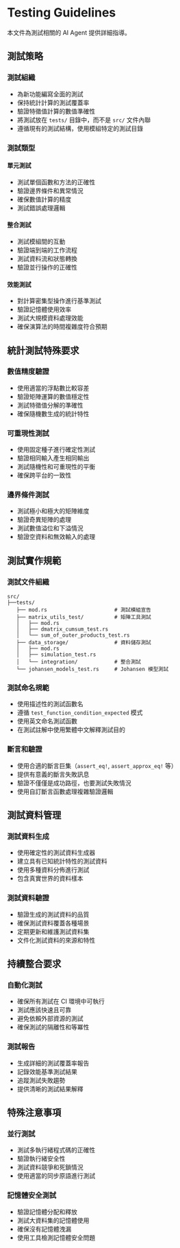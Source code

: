 # Testing Guidelines

本文件為測試相關的 AI Agent 提供詳細指導。

## 測試策略

### 測試組織

- 為新功能編寫全面的測試
- 保持統計計算的測試覆蓋率
- 驗證特徵值計算的數值準確性
- 將測試放在 `tests/` 目錄中，而不是 `src/` 文件內聯
- 遵循現有的測試結構，使用模組特定的測試目錄

### 測試類型

#### 單元測試

- 測試單個函數和方法的正確性
- 驗證邊界條件和異常情況
- 確保數值計算的精度
- 測試錯誤處理邏輯

#### 整合測試

- 測試模組間的互動
- 驗證端到端的工作流程
- 測試資料流和狀態轉換
- 驗證並行操作的正確性

#### 效能測試

- 對計算密集型操作進行基準測試
- 驗證記憶體使用效率
- 測試大規模資料處理效能
- 確保演算法的時間複雜度符合預期

## 統計測試特殊要求

### 數值精度驗證

- 使用適當的浮點數比較容差
- 驗證矩陣運算的數值穩定性
- 測試特徵值分解的準確性
- 確保隨機數生成的統計特性

### 可重現性測試

- 使用固定種子進行確定性測試
- 驗證相同輸入產生相同輸出
- 測試隨機性和可重現性的平衡
- 確保跨平台的一致性

### 邊界條件測試

- 測試極小和極大的矩陣維度
- 驗證奇異矩陣的處理
- 測試數值溢位和下溢情況
- 驗證空資料和無效輸入的處理

## 測試實作規範

### 測試文件組織

```text
src/
├──tests/
   ├── mod.rs                      # 測試模組宣告
   ├── matrix_utils_test/          # 矩陣工具測試
   │   ├── mod.rs
   │   ├── dmatrix_cumsum_test.rs
   │   └── sum_of_outer_products_test.rs
   ├── data_storage/               # 資料儲存測試
   │   ├── mod.rs
   │   ├── simulation_test.rs
   │   └── integration/            # 整合測試
   └── johansen_models_test.rs     # Johansen 模型測試
```

### 測試命名規範

- 使用描述性的測試函數名
- 遵循 `test_function_condition_expected` 模式
- 使用英文命名測試函數
- 在測試註解中使用繁體中文解釋測試目的

### 斷言和驗證

- 使用合適的斷言巨集（`assert_eq!`, `assert_approx_eq!` 等）
- 提供有意義的斷言失敗訊息
- 驗證不僅僅是成功路徑，也要測試失敗情況
- 使用自訂斷言函數處理複雜驗證邏輯

## 測試資料管理

### 測試資料生成

- 使用確定性的測試資料生成器
- 建立具有已知統計特性的測試資料
- 使用多種資料分佈進行測試
- 包含真實世界的資料樣本

### 測試資料驗證

- 驗證生成的測試資料的品質
- 確保測試資料覆蓋各種場景
- 定期更新和維護測試資料集
- 文件化測試資料的來源和特性

## 持續整合要求

### 自動化測試

- 確保所有測試在 CI 環境中可執行
- 測試應該快速且可靠
- 避免依賴外部資源的測試
- 確保測試的隔離性和等冪性

### 測試報告

- 生成詳細的測試覆蓋率報告
- 記錄效能基準測試結果
- 追蹤測試失敗趨勢
- 提供清晰的測試結果解釋

## 特殊注意事項

### 並行測試

- 測試多執行緒程式碼的正確性
- 驗證執行緒安全性
- 測試資料競爭和死鎖情況
- 使用適當的同步原語進行測試

### 記憶體安全測試

- 驗證記憶體分配和釋放
- 測試大資料集的記憶體使用
- 確保沒有記憶體洩漏
- 使用工具檢測記憶體安全問題
